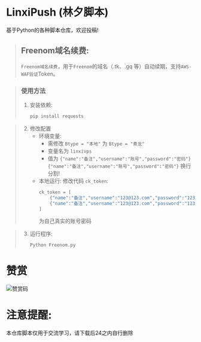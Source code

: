 # LinxiPush (林夕脚本)

基于Python的各种脚本仓库，欢迎投稿!

> ## Freenom域名续费:
> `Freenom域名续费`，用于`Freenom`的域名（.tk、.gq 等）自动续期，支持`AWS-WAF验证`Token。

> ### 使用方法
> 1. 安装依赖:
>    ```bash
>    pip install requests
>    ```

> 2. 修改配置
>    - 环境变量:
>        - 需修改 `Btype = "本地"` 为 `Btype = "青龙"`
>        - 变量名为 `linxivps`
>        - 值为 `{"name":"备注","username":"账号","password":"密码"}`
>          `{"name":"备注","username":"账号","password":"密码"}` 换行分割!
>    - 本地运行:
>      修改代码 `ck_token`:
>      ```python
>      ck_token = [
>          {"name":"备注","username":"123@123.com","password":"123456"},
>          {"name":"备注","username":"123@123.com","password":"123456"}
>      ]
>      ```
>      为自己真实的账号密码

> 3. 运行程序:
>    ```bash
>    Python Freenom.py
>    ```

# 赞赏
![赞赏码](https://github.com/linxi-520/LinxiPush/blob/main/yzsm.png)

# 注意提醒:
本仓库脚本仅用于交流学习，请下载后24之内自行删除
